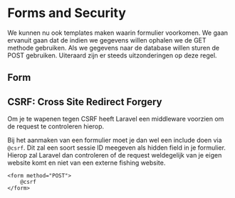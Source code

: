 # Forms and Security

We kunnen nu ook templates maken waarin formulier voorkomen. We gaan ervanuit gaan dat de indien we gegevens willen ophalen we de GET methode gebruiken. Als we gegevens naar de database willen sturen de POST gebruiken. Uiteraard zijn er steeds uitzonderingen op deze regel.

## Form



## CSRF: Cross Site Redirect Forgery

Om je te wapenen tegen CSRF heeft Laravel een middleware voorzien om de request te controleren hierop.

Bij het aanmaken van een formulier moet je dan wel een include doen via `@csrf`. Dit zal een soort sessie ID meegeven als hidden field in je formulier. Hierop zal Laravel dan controleren of de request weldegelijk van je eigen website komt en niet van een externe fishing website.

```
<form method="POST">
    @csrf
</form>
```